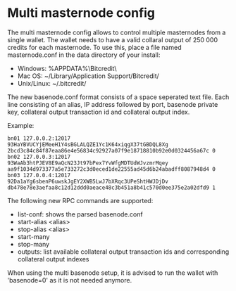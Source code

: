 Multi masternode config
=======================

The multi masternode config allows to control multiple masternodes from a single wallet. The wallet needs to have a valid collaral output of 250 000 credits for each masternode. To use this, place a file named masternode.conf in the data directory of your install:
 * Windows: %APPDATA%\Bitcredit\
 * Mac OS: ~/Library/Application Support/Bitcredit/
 * Unix/Linux: ~/.bitcredit/

The new basenode.conf format consists of a space seperated text file. Each line consisting of an alias, IP address followed by port, basenode private key, collateral output transaction id and collateral output index.

Example:
```
bn01 127.0.0.2:12017 93HaYBVUCYjEMeeH1Y4sBGLALQZE1Yc1K64xiqgX37tGBDQL8Xg 2bcd3c84c84f87eaa86e4e56834c92927a07f9e18718810b92e0d0324456a67c 0
bn02 127.0.0.3:12017 93WaAb3htPJEV8E9aQcN23Jt97bPex7YvWfgMDTUdWJvzmrMqey aa9f1034d973377a5e733272c3d0eced1de22555ad45d6b24abadff8087948d4 0
bn03 127.0.0.4:12017 92Da1aYg6sbenP6uwskJgEY2XWB5LwJ7bXRqc3UPeShtHWJDjDv db478e78e3aefaa8c12d12ddd0aeace48c3b451a8b41c570d0ee375e2a02dfd9 1
```

The following new RPC commands are supported:
* list-conf: shows the parsed basenode.conf
* start-alias \<alias\>
* stop-alias \<alias\>
* start-many
* stop-many
* outputs: list available collateral output transaction ids and corresponding collateral output indexes

When using the multi basenode setup, it is advised to run the wallet with 'basenode=0' as it is not needed anymore.
